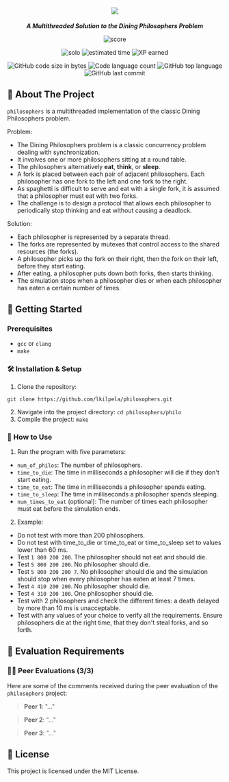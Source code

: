<h1 align="center">
	<img src="https://github.com/lkilpela/42-project-badges/blob/main/badges/philosopherse.png" />

</h1>

<p align="center">
	<b><i>A Multithreaded Solution to the Dining Philosophers Problem</i></b><br>
</p>

<p align="center">
    <img alt="score" src="https://img.shields.io/badge/score-0%2F100-brightgreen" />
<p align="center">
    <img alt="solo" src="https://img.shields.io/badge/solo-yellow" />
    <img alt="estimated time" src="https://img.shields.io/badge/estimation-50%20hours-blue" />
    <img alt="XP earned" src="https://img.shields.io/badge/XP-1142-orange" />
<p align="center">
	<img alt="GitHub code size in bytes" src="https://img.shields.io/github/languages/code-size/lkilpela/pipex?color=lightblue" />
	<img alt="Code language count" src="https://img.shields.io/github/languages/count/lkilpela/philosophers?color=yellow" />
	<img alt="GitHub top language" src="https://img.shields.io/github/languages/top/lkilpela/philosophers?color=blue" />
	<img alt="GitHub last commit" src="https://img.shields.io/github/last-commit/lkilpela/philosophers?color=green" />
</p>

## 🍝 About The Project
`philosophers` is a multithreaded implementation of the classic Dining Philosophers problem.

Problem:

- The Dining Philosophers problem is a classic concurrency problem dealing with synchronization.
- It involves one or more philosophers sitting at a round table.
- The philosophers alternatively __eat__, __think__, or __sleep__.
- A fork is placed between each pair of adjacent philosophers. Each philosopher has one fork to the left and one fork to the right.
- As spaghetti is difficult to serve and eat with a single fork, it is assumed that a philosopher must eat with two forks.
- The challenge is to design a protocol that allows each philosopher to periodically stop thinking and eat without causing a deadlock.

Solution:

- Each philosopher is represented by a separate thread.
- The forks are represented by mutexes that control access to the shared resources (the forks).
- A philosopher picks up the fork on their right, then the fork on their left, before they start eating.
- After eating, a philosopher puts down both forks, then starts thinking.
- The simulation stops when a philosopher dies or when each philosopher has eaten a certain number of times.

## 🏁 Getting Started

### Prerequisites

- `gcc` or `clang`
- `make`

### 🛠️ Installation & Setup

1. Clone the repository: 
```
git clone https://github.com/lkilpela/philosophers.git
```
2. Navigate into the project directory: `cd philosophers/philo`
3. Compile the project: `make`

### 🚀 How to Use

1. Run the program with five parameters:

- `num_of_philos`: The number of philosophers.
- `time_to_die`: The time in milliseconds a philosopher will die if they don't start eating.
- `time_to_eat`: The time in milliseconds a philosopher spends eating.
- `time_to_sleep`: The time in milliseconds a philosopher spends sleeping.
- `num_times_to_eat` (optional): The number of times each philosopher must eat before the simulation ends.

2. Example:

- Do not test with more than 200 philosophers.
- Do not test with time_to_die or time_to_eat or time_to_sleep set to values lower than 60 ms.
- Test `1 800 200 200`. The philosopher should not eat and should die.
- Test `5 800 200 200`. No philosopher should die.
- Test `5 800 200 200 7`. No philosopher should die and the simulation should stop when every philosopher has eaten at least 7 times.
- Test `4 410 200 200`. No philosopher should die.
- Test `4 310 200 100`. One philosopher should die.
- Test with 2 philosophers and check the different times: a death delayed by more than 10 ms is unacceptable.
- Test with any values of your choice to verify all the requirements. Ensure philosophers die at the right time, that they don't steal forks, and so forth.

## 📝 Evaluation Requirements

### 🧑‍💻 Peer Evaluations (3/3)

Here are some of the comments received during the peer evaluation of the `philosophers` project:

> **Peer 1**: "..."

> **Peer 2**: "..."

> **Peer 3**: "..."

## 📜 License

This project is licensed under the MIT License.